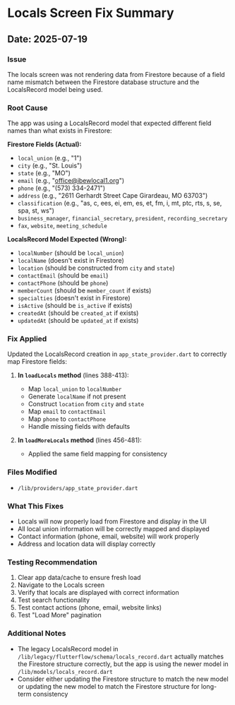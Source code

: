 # Locals Screen Fix Summary

## Date: 2025-07-19

### Issue
The locals screen was not rendering data from Firestore because of a field name mismatch between the Firestore database structure and the LocalsRecord model being used.

### Root Cause
The app was using a LocalsRecord model that expected different field names than what exists in Firestore:

**Firestore Fields (Actual):**
- `local_union` (e.g., "1")
- `city` (e.g., "St. Louis")
- `state` (e.g., "MO")
- `email` (e.g., "office@ibewlocal1.org")
- `phone` (e.g., "(573) 334-2471")
- `address` (e.g., "2611 Gerhardt Street Cape Girardeau, MO 63703")
- `classification` (e.g., "as, c, ees, ei, em, es, et, fm, i, mt, ptc, rts, s, se, spa, st, ws")
- `business_manager`, `financial_secretary`, `president`, `recording_secretary`
- `fax`, `website`, `meeting_schedule`

**LocalsRecord Model Expected (Wrong):**
- `localNumber` (should be `local_union`)
- `localName` (doesn't exist in Firestore)
- `location` (should be constructed from `city` and `state`)
- `contactEmail` (should be `email`)
- `contactPhone` (should be `phone`)
- `memberCount` (should be `member_count` if exists)
- `specialties` (doesn't exist in Firestore)
- `isActive` (should be `is_active` if exists)
- `createdAt` (should be `created_at` if exists)
- `updatedAt` (should be `updated_at` if exists)

### Fix Applied
Updated the LocalsRecord creation in `app_state_provider.dart` to correctly map Firestore fields:

1. **In `loadLocals` method** (lines 388-413):
   - Map `local_union` to `localNumber`
   - Generate `localName` if not present
   - Construct `location` from `city` and `state`
   - Map `email` to `contactEmail`
   - Map `phone` to `contactPhone`
   - Handle missing fields with defaults

2. **In `loadMoreLocals` method** (lines 456-481):
   - Applied the same field mapping for consistency

### Files Modified
- `/lib/providers/app_state_provider.dart`

### What This Fixes
- Locals will now properly load from Firestore and display in the UI
- All local union information will be correctly mapped and displayed
- Contact information (phone, email, website) will work properly
- Address and location data will display correctly

### Testing Recommendation
1. Clear app data/cache to ensure fresh load
2. Navigate to the Locals screen
3. Verify that locals are displayed with correct information
4. Test search functionality
5. Test contact actions (phone, email, website links)
6. Test "Load More" pagination

### Additional Notes
- The legacy LocalsRecord model in `/lib/legacy/flutterflow/schema/locals_record.dart` actually matches the Firestore structure correctly, but the app is using the newer model in `/lib/models/locals_record.dart`
- Consider either updating the Firestore structure to match the new model or updating the new model to match the Firestore structure for long-term consistency